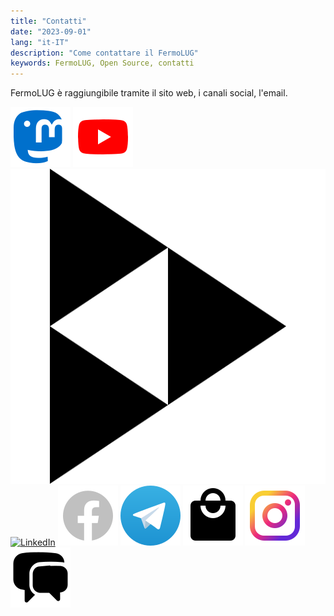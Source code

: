 ```yaml
---
title: "Contatti"
date: "2023-09-01"
lang: "it-IT"
description: "Come contattare il FermoLUG"
keywords: FermoLUG, Open Source, contatti
---
```


FermoLUG è raggiungibile tramite il sito web, i canali social, l'email.

[![Mastodon](img/mastodon_bl.svg)](https://mastodon.uno/@FermoLUG)
[![YouTube](img/youtube.svg)](http://www.youtube.com/fermolug)
[![PeerTube](img/peertube.svg)](https://video.linux.it/c/fermolug_channel/video-playlists)
[![LinkedIn](img/linkedin.svg)](https://www.linkedin.com/company/90247995/)
[![Facebook](img/facebook.svg)](https://www.facebook.com/groups/122545737792)
[![Telegram](img/telegram.svg)](https://telegram.me/joinchat/BOvQVj6QT9vxgWGlPrRYNA)
[![Shop](img/shopping.svg)](https://shop.spreadshirt.it/FermoLUG/)
[![Instagram](img/instagram.svg)](https://instagram.com/fermolug)
[![Forum](img/chat.svg)](https://groups.google.com/forum/?nomobile=true#!forum/fermolugml/join)
